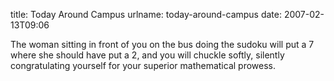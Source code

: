 title: Today Around Campus
urlname: today-around-campus
date: 2007-02-13T09:06

The woman sitting in front of you on the bus doing the sudoku will put a 7 where she should have put a 2, and you will chuckle softly, silently congratulating yourself for your superior mathematical prowess.